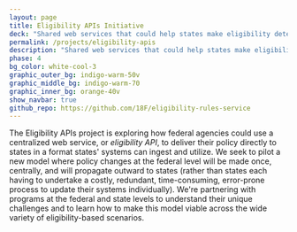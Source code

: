 ```yaml
---
layout: page
title: Eligibility APIs Initiative
deck: "Shared web services that could help states make eligibility determinations for human services programs"
permalink: /projects/eligibility-apis
description: "Shared web services that could help states make eligibility determinations for human services programs"
phase: 4
bg_color: white-cool-3
graphic_outer_bg: indigo-warm-50v
graphic_middle_bg: indigo-warm-70
graphic_inner_bg: orange-40v
show_navbar: true
github_repo: https://github.com/18F/eligibility-rules-service
---
```


The Eligibility APIs project is exploring how federal agencies could use a centralized web service, or *eligibility API*, to deliver their policy directly to states in a format states' systems can ingest and utilize. We seek to pilot a new model where policy changes at the federal level will be made once, centrally, and will propagate outward to states (rather than states each having to undertake a costly, redundant, time-consuming, error-prone process to update their systems individually). We're partnering with programs at the federal and state levels to understand their unique challenges and to learn how to make this model viable across the wide variety of eligibility-based scenarios.
